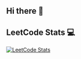 ## Hi there 👋

<!--
**manavisharma14/manavisharma14** is a ✨ _special_ ✨ repository because its `README.md` (this file) appears on your GitHub profile.

Here are some ideas to get you started:

- 🔭 I’m currently working on ...
- 🌱 I’m currently learning ...
- 👯 I’m looking to collaborate on ...
- 🤔 I’m looking for help with ...
- 💬 Ask me about ...
- 📫 How to reach me: ...
- 😄 Pronouns: ...
- ⚡ Fun fact: ...
-->
## LeetCode Stats 💻

[![LeetCode Stats](https://leetcard.jacoblin.cool/manavisharma14?ext=heatmap)](https://leetcode.com/manavisharma14/)

